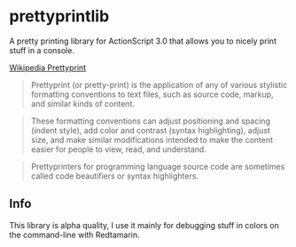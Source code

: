 prettyprintlib
==============

A pretty printing library for ActionScript 3.0
that allows you to nicely print stuff in a console.

[Wikipedia Prettyprint](https://en.wikipedia.org/wiki/Prettyprint)
> Prettyprint (or pretty-print) is the application of any of various stylistic
formatting conventions to text files, such as source code, markup, and similar
kinds of content.

> These formatting conventions can adjust positioning and spacing (indent style),
add color and contrast (syntax highlighting), adjust size, and make similar
modifications intended to make the content easier for people to view, read,
and understand.

> Prettyprinters for programming language source code are sometimes called
code beautifiers or syntax highlighters.

Info
----

This library is alpha quality, I use it mainly for debugging stuff in colors
on the command-line with Redtamarin.



